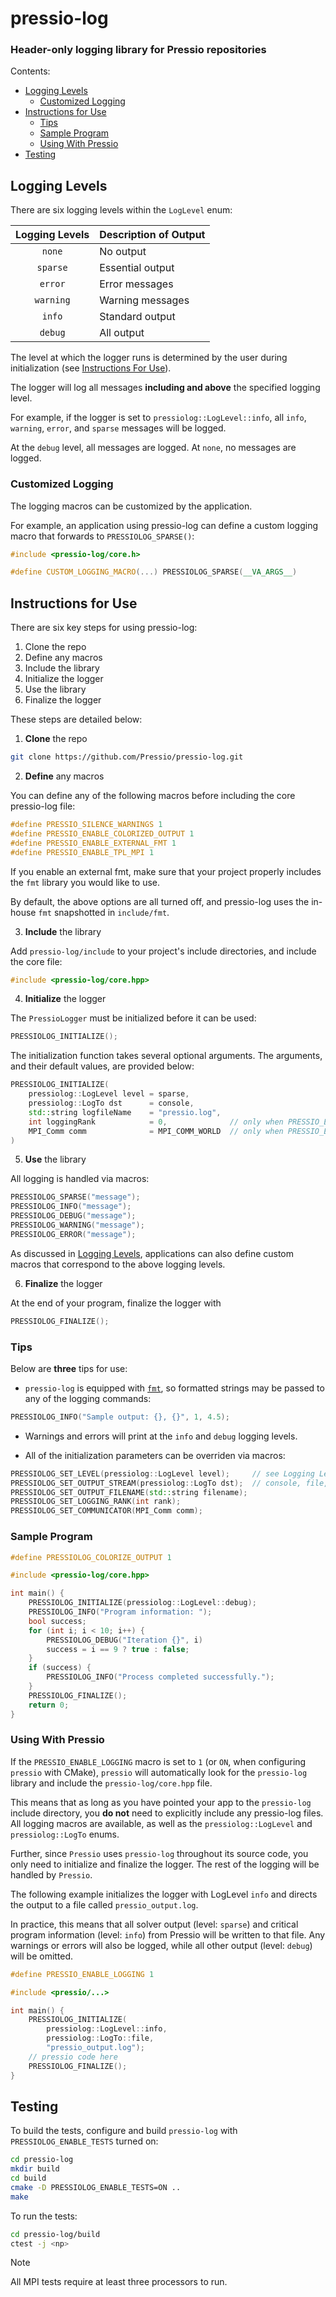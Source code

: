 # pressio-log
### Header-only logging library for Pressio repositories

Contents:
- [Logging Levels](#logging-levels)
    - [Customized Logging](#customized-logging)
- [Instructions for Use](#instructions-for-use)
    - [Tips](#tips)
    - [Sample Program](#sample-program)
    - [Using With Pressio](#using-with-pressio)
- [Testing](#testing)

## Logging Levels

There are six logging levels within the `LogLevel` enum:

| Logging Levels | Description of Output |
| :------------: | :-------------------- |
| `none`         | No output             |
| `sparse`       | Essential output      |
| `error`        | Error messages        |
| `warning`      | Warning messages      |
| `info`         | Standard output       |
| `debug`        | All output            |

The level at which the logger runs is determined by the user during initialization (see [Instructions For Use](instructions-for-use)).

The logger will log all messages **including and above** the specified logging level.

For example, if the logger is set to `pressiolog::LogLevel::info`, all `info`, `warning`, `error`, and `sparse` messages will be logged.

At the `debug` level, all messages are logged. At `none`, no messages are logged.

### Customized Logging

The logging macros can be customized by the application.

For example, an application using pressio-log can define a custom logging macro that forwards to `PRESSIOLOG_SPARSE()`:

```cpp
#include <pressio-log/core.h>

#define CUSTOM_LOGGING_MACRO(...) PRESSIOLOG_SPARSE(__VA_ARGS__)
```

## Instructions for Use

There are six key steps for using pressio-log:

1. Clone the repo
2. Define any macros
3. Include the library
4. Initialize the logger
5. Use the library
6. Finalize the logger

These steps are detailed below:

1. **Clone** the repo

```sh
git clone https://github.com/Pressio/pressio-log.git
```

2. **Define** any macros

You can define any of the following macros before including the core pressio-log file:

```cpp
#define PRESSIO_SILENCE_WARNINGS 1
#define PRESSIO_ENABLE_COLORIZED_OUTPUT 1
#define PRESSIO_ENABLE_EXTERNAL_FMT 1
#define PRESSIO_ENABLE_TPL_MPI 1
```

If you enable an external fmt, make sure that your project properly includes the `fmt` library you would like to use.

By default, the above options are all turned off, and pressio-log uses the in-house `fmt` snapshotted in `include/fmt`.

3. **Include** the library

Add `pressio-log/include` to your project's include directories, and include the core file:

```cpp
#include <pressio-log/core.hpp>
```

4. **Initialize** the logger

The `PressioLogger` must be initialized before it can be used:

```cpp
PRESSIOLOG_INITIALIZE();
```

The initialization function takes several optional arguments. The arguments, and their default values, are provided below:

```cpp
PRESSIOLOG_INITIALIZE(
    pressiolog::LogLevel level = sparse,
    pressiolog::LogTo dst      = console,
    std::string logfileName    = "pressio.log",
    int loggingRank            = 0,              // only when PRESSIO_ENABLE_TPL_MPI=ON
    MPI_Comm comm              = MPI_COMM_WORLD  // only when PRESSIO_ENABLE_TPL_MPI=ON
)
```

5. **Use** the library

All logging is handled via macros:

```cpp
PRESSIOLOG_SPARSE("message");
PRESSIOLOG_INFO("message");
PRESSIOLOG_DEBUG("message");
PRESSIOLOG_WARNING("message");
PRESSIOLOG_ERROR("message");
```

As discussed in [Logging Levels](logging-levels), applications can also define custom macros that correspond to the above logging levels.

6. **Finalize** the logger

At the end of your program, finalize the logger with

```cpp
PRESSIOLOG_FINALIZE();
```

### Tips

Below are **three** tips for use:

- `pressio-log` is equipped with [`fmt`](https://github.com/fmtlib/fmt), so formatted strings may be passed to any of the logging commands:

```cpp
PRESSIOLOG_INFO("Sample output: {}, {}", 1, 4.5);
```

- Warnings and errors will print at the `info` and `debug` logging levels.

- All of the initialization parameters can be overriden via macros:

```cpp
PRESSIOLOG_SET_LEVEL(pressiolog::LogLevel level);     // see Logging Levels
PRESSIOLOG_SET_OUTPUT_STREAM(pressiolog::LogTo dst);  // console, file, both
PRESSIOLOG_SET_OUTPUT_FILENAME(std::string filename);
PRESSIOLOG_SET_LOGGING_RANK(int rank);
PRESSIOLOG_SET_COMMUNICATOR(MPI_Comm comm);
```

### Sample Program

```cpp
#define PRESSIOLOG_COLORIZE_OUTPUT 1

#include <pressio-log/core.hpp>

int main() {
    PRESSIOLOG_INITIALIZE(pressiolog::LogLevel::debug);
    PRESSIOLOG_INFO("Program information: ");
    bool success;
    for (int i; i < 10; i++) {
        PRESSIOLOG_DEBUG("Iteration {}", i)
        success = i == 9 ? true : false;
    }
    if (success) {
        PRESSIOLOG_INFO("Process completed successfully.");
    }
    PRESSIOLOG_FINALIZE();
    return 0;
}

```

### Using With Pressio

If the `PRESSIO_ENABLE_LOGGING` macro is set to `1` (or `ON`, when configuring `pressio` with CMake),
`pressio` will automatically look for the `pressio-log` library and include the `pressio-log/core.hpp` file.

This means that as long as you have pointed your app to the `pressio-log` include directory, you **do not** need to explicitly include any pressio-log files.
All logging macros are available, as well as the `pressiolog::LogLevel` and `pressiolog::LogTo` enums.

Further, since `Pressio` uses `pressio-log` throughout its source code, you only need to initialize and finalize the logger. The rest of the logging will be handled by `Pressio`.

The following example initializes the logger with LogLevel `info` and directs the output to a file called `pressio_output.log`.

In practice, this means that all solver output (level: `sparse`) and critical program information (level: `info`) from Pressio will be written to that file. Any warnings or errors will also be logged, while all other output (level: `debug`) will be omitted.

```cpp
#define PRESSIO_ENABLE_LOGGING 1

#include <pressio/...>

int main() {
    PRESSIOLOG_INITIALIZE(
        pressiolog::LogLevel::info,
        pressiolog::LogTo::file,
        "pressio_output.log");
    // pressio code here
    PRESSIOLOG_FINALIZE();
}

```

## Testing

To build the tests, configure and build `pressio-log` with `PRESSIOLOG_ENABLE_TESTS` turned on:

```sh
cd pressio-log
mkdir build
cd build
cmake -D PRESSIOLOG_ENABLE_TESTS=ON ..
make
```

To run the tests:

```sh
cd pressio-log/build
ctest -j <np>
```

> [!NOTE]
> All MPI tests require at least three processors to run.

